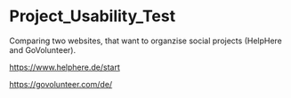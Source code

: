 # Project_Usability_Test
Comparing two websites, that want to organzise social projects (HelpHere and GoVolunteer).

https://www.helphere.de/start


https://govolunteer.com/de/
